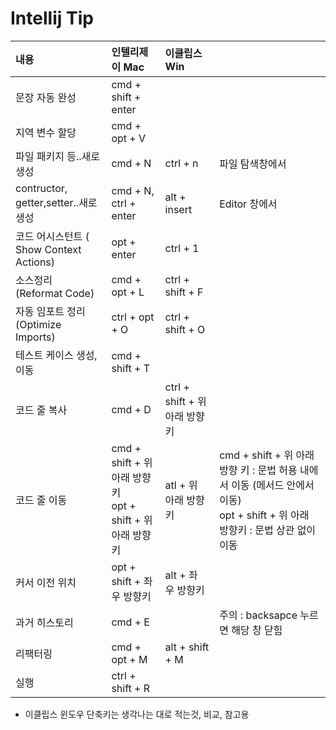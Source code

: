 # Intellij Tip

|내용|인텔리제이 Mac| 이클립스 Win ||
| :--- | :--- | :--- | ---- |
|문장 자동 완성|cmd + shift + enter|||
|지역 변수 할당|cmd + opt + V| ||
|파일 패키지 등..새로 생성|cmd + N|ctrl + n|파일 탐색창에서|
|contructor, getter,setter..새로 생성|cmd + N, ctrl + enter|alt + insert|Editor 창에서|
|코드 어시스턴트 ( Show Context Actions)|opt + enter|ctrl + 1||
|소스정리 (Reformat Code)|cmd + opt + L|ctrl + shift + F||
|자동 임포트 정리(Optimize Imports)|ctrl + opt + O|ctrl + shift + O||
|테스트 케이스 생성,이동|cmd + shift + T|||
|코드 줄 복사 |cmd + D|ctrl + shift + 위 아래 방향키||
|코드 줄 이동 |cmd + shift + 위 아래 방향 키<br />opt + shift + 위 아래 방향키| atl + 위 아래 방향키|cmd + shift + 위 아래 방향 키 : 문법 허용 내에서 이동 (메서드 안에서 이동)<br />opt + shift + 위 아래 방향키 : 문법 상관 없이 이동|
|커서 이전 위치 |opt + shift + 좌 우 방향키| alt + 좌 우 방향키 ||
|과거 히스토리 |cmd + E| |주의 : backsapce 누르면 해당 창 닫힘|
|리팩터링 |cmd + opt + M| alt + shift + M ||
|실행 |ctrl + shift + R|  ||

* 이클립스 윈도우 단축키는 생각나는 대로 적는것, 비교, 참고용





